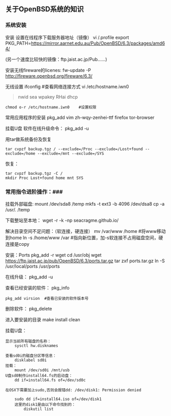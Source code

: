 
## 关于OpenBSD系统的知识 ##

### 系统安装 ###

安装
设置在线程序下载服务器地址（镜像）
    vi /.profile
    export PKG_PATH=https://mirror.aarnet.edu.au/Pub/OpenBSD/6.3/packages/amd64/

(另一个速度比较快的镜像：ftp.jaist.ac.jp/Pub......)

安装无线fireware的licenes:
    fw-update -P http://fireware.openbsd.org/fireware/6.3/


无线设置
    ifconfig			#查看网络连接方式
    vi /etc/hostname.iwn0
>    nwid sea
     wpakey RHai
     dhcp

    chmod o-r /etc/hostname.iwn0	#设置权限


常用应用程序的安装
    pkg_add vim zh-wqy-zenhei-ttf firefox tor-browser



挂载U盘
软件在线升级命令：
    pkg_add -u

用tar做系统备份及恢复

    tar cvpzf backup.tgz / --exclude=/Proc --exclude=/Lost+found --exclude=/home --exclude=/mnt --exclude=/SYS

恢复：

    tar cvpzf backup.tgz -C /
    mkdir Proc Lost+found home mnt SYS

### 常用指令进阶操作：###

挂载外部磁盘:
    mount /dev/sda8 /temp
    mkfs -t ext3 -b 4096 /dev/dsa8
    cp -a /usr/. /temp

下载整站至本地：
    wget -r -k -np seacragme.github.io/

解决目录空间不足问题：（软连接，硬连接）
    mv /var/www /home		#将www移动到home
    ln -s /home/www /var	#指向新位置，加-s软连接不占用磁盘空间，硬连接是copy

安装：Ports
    pkg_add -r wget
    cd /usr/obj
    wget https://ftp.jaist.ac.jp/pub/OpenBSD/6.3/ports.tar.gz
    tar zxf ports.tar.gz
    ln -S /usr/local/ports /usr/ports

在线升级：
    pkg_add -u

查看已经安装的软件：
    pkg_info

    pkg_add virsion  #查看已安装的软件版本号
删除软件：
    pkg_delete

进入要安装的目录
    make install clean


挂载U盘：
    
    显示当前所有磁盘的名称：
        sysctl hw.disknames
    
    查看sd0i的磁盘分区等信息：
        disklabel sd0i
    挂载：
        mount /dev/sd0i /mnt/usb
    U盘sd0制作install64.fs的启动盘：
        dd if=install64.fs of=/dev/sd0c
    
    在OSX下需要加上sudo,否则会报错dd: /dev/disk1: Permission denied
        
        sudo dd if=install64.iso of=/dev/disk1
        这里的disk1是由以下命令找到的：
            diskutil list




